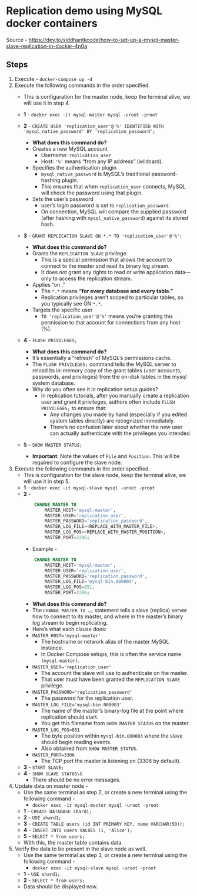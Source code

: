 # Replication demo using MySQL docker containers
Source - https://dev.to/siddhantkcode/how-to-set-up-a-mysql-master-slave-replication-in-docker-4n0a

## Steps
1. Execute - `docker-compose up -d`
2. Execute the following commands in the order specified.
    - This is configuration for the master node, keep the terminal alive, we will use it in step 4.
    - **1** - `docker exec -it mysql-master mysql -uroot -proot`
    - **2** - `CREATE USER 'replication_user'@'%' IDENTIFIED WITH 'mysql_native_password' BY 'replication_password';`
        - **What does this command do?**
        - Creates a new MySQL account
            - Username: `replication_user`
            - Host: `'%’` means “from any IP address” (wildcard).
        - Specifies the authentication plugin
            - `mysql_native_password` is MySQL’s traditional password-hashing plugin.
            - This ensures that when `replication_user` connects, MySQL will check the password using that plugin.
        - Sets the user’s password
            - user’s login password is set to `replication_password`.
            - On connection, MySQL will compare the supplied password (after hashing with `mysql_native_password`) against its stored hash.
    - **3** - `GRANT REPLICATION SLAVE ON *.* TO 'replication_user'@'%';`
        - **What does this command do?**
        - Grants the `REPLICATION SLAVE` privilege
            - This is a special permission that allows the account to connect to the master and read its binary log stream.
            - It does not grant any rights to read or write application data—only to access the replication stream.
        - Applies “on .”
            - The `*.*` means **“for every database and every table.”**
            - Replication privileges aren’t scoped to particular tables, so you typically see ON `*.*`.
        - Targets the specific user
            - `TO 'replication_user'@'%'` means you’re granting this permission to that account for connections from any host (%).
    - **4** - `FLUSH PRIVILEGES;`
        - **What does this command do?**
        - It’s essentially a “refresh” of MySQL’s permissions cache.
        - The `FLUSH PRIVILEGES;` command tells the MySQL server to reload its in-memory copy of the grant tables (user accounts, passwords, and privileges) from the on-disk tables in the mysql system database.
        - Why do you often see it in replication setup guides?
            - In replication tutorials, after you manually create a replication user and grant it privileges, authors often include `FLUSH PRIVILEGES;` to ensure that:
                - Any changes you made by hand (especially if you edited system tables directly) are recognized immediately.
                - There’s no confusion later about whether the new user can actually authenticate with the privileges you intended.

    - **5** - `SHOW MASTER STATUS;`
        - **Important**: Note the values of `File` and `Position`. This will be required to configure the slave node.
3. Execute the following commands in the order specified.
    - This is configuration for the slave node, keep the terminal alive, we will use it in step 5.
    - **1** - `docker exec -it mysql-slave mysql -uroot -proot`
    - **2** - 
        ```SQL
            CHANGE MASTER TO
                MASTER_HOST='mysql-master',
                MASTER_USER='replication_user',
                MASTER_PASSWORD='replication_password',
                MASTER_LOG_FILE=<REPLACE_WITH_MASTER_FILE>,
                MASTER_LOG_POS=<REPLACE_WITH_MASTER_POSITION>,
                MASTER_PORT=3306;
        ```
        - Example - 
        ```SQL
            CHANGE MASTER TO
                MASTER_HOST='mysql-master',
                MASTER_USER='replication_user',
                MASTER_PASSWORD='replication_password',
                MASTER_LOG_FILE='mysql-bin.000003',
                MASTER_LOG_POS=851,
                MASTER_PORT=3306;
        ```
        - **What does this command do?**
        - The `CHANGE MASTER TO …;` statement tells a slave (replica) server how to connect to its master, and where in the master’s binary log stream to begin replicating. 
        - Here’s what each clause does:
        - `MASTER_HOST='mysql-master'`
            - The hostname or network alias of the master MySQL instance.
            - In Docker Compose setups, this is often the service name `(mysql-master)`.
        - `MASTER_USER='replication_user'`
            - The account the slave will use to authenticate on the master.
            - That user must have been granted the `REPLICATION SLAVE` privilege.
        - `MASTER_PASSWORD='replication_password'`
            - The password for the replication user.
        - `MASTER_LOG_FILE='mysql-bin.000003'`
            - The name of the master’s binary-log file at the point where replication should start.
            - You get this filename from `SHOW MASTER STATUS` on the master.
        - `MASTER_LOG_POS=851`
            - The byte position within `mysql-bin.000003` where the slave should begin reading events.
            - Also obtained from `SHOW MASTER STATUS`.
        - `MASTER_PORT=3306`
            - The TCP port the master is listening on (3306 by default).
    - **3** - `START SLAVE;`
    - **4** - `SHOW SLAVE STATUS\G`
        - There should be no error messages.
4. Update data on master node -
    - Use the same terminal as step 2, or create a new terminal using the following command -
        - `docker exec -it mysql-master mysql -uroot -proot`
    - **1** - `CREATE DATABASE shard1;`
    - **2** - `USE shard1;`
    - **3** - `CREATE TABLE users (id INT PRIMARY KEY, name VARCHAR(50));`
    - **4** - `INSERT INTO users VALUES (1, 'Alice');`
    - **5** - `SELECT * from users;`
    - With this, the master table contains data.
5. Verify the data to be present in the slave node as well.
    - Use the same terminal as step 3, or create a new terminal using the following command -
        - `docker exec -it mysql-slave mysql -uroot -proot`
    - **1** - `USE shard1;`
    - **2** - `SELECT * from users;`
    - Data should be displayed now.
